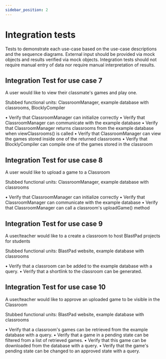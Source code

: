 ```yaml
---
sidebar_position: 2
---
```

# Integration tests

Tests to demonstrate each use-case based on the use-case descriptions and the sequence diagrams. External input should be provided via mock objects and results verified via mock objects. Integration tests should not require manual entry of data nor require manual interpretation of results.

## Integration Test for use case 7

A user would like to view their classmate's games and play one.

Stubbed functional units: ClassroomManager, example database with classrooms, BlocklyCompiler

•   Verify that ClassroomManager can initialize correctly
•   Verify that ClassroomManager can communicate with the example database
•   Verify that ClassroomManager returns classrooms from the example database when viewClassrooms() is called
•   Verify that ClassroomManager can view the games stored inside one of the returned classrooms
•   Verify that BlocklyCompiler can compile one of the games stored in the classroom

## Integration Test for use case 8

A user would like to upload a game to a Classroom

Stubbed functional units: ClassroomManager, example database with classrooms

•   Verify that ClassroomManager can initialize correctly
•   Verify that ClassroomManager can communicate with the example database
•   Verify that ClassroomManager can call a classroom's uploadGame() method

## Integration Test for use case 9

A user/teacher would like to a create a classroom to host BlastPad projects for students

Stubbed functional units: BlastPad website, example database with classrooms

•   Verify that a classroom can be added to the example database with a query.
•   Verify that a shortlink to the classroom can be generated.


## Integration Test for use case 10

A user/teacher would like to approve an uploaded game to be visible in the Classroom

Stubbed functional units: BlastPad website, example database with classrooms

•   Verify that a classroom's games can be retrieved from the example database with a query.
•   Verify that a game in a pending state can be filtered from a list of retrieved games.
•   Verify that this game can be downloaded from the database with a query.
•   Verify that the game's pending state can be changed to an approved state with a query.


